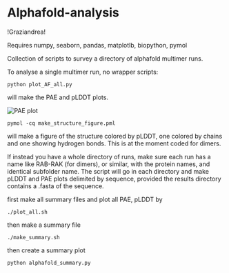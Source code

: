 # Alphafold-analysis

!Graziandrea!

Requires numpy, seaborn, pandas,  matplotlb, biopython, pymol

Collection of scripts to survey a directory of alphafold multimer runs.

To analyse a single multimer run, no wrapper scripts:

```
python plot_AF_all.py
```

will make the PAE and pLDDT plots.

![PAE plot](https://i.imgur.com/f41BenC.png)

```
pymol -cq make_structure_figure.pml
```
will make a figure of the structure colored by pLDDT, one colored by chains and one showing hydrogen bonds.
This is at the moment coded for dimers.

If instead you have a whole directory of runs, make sure each run has a name like RAB-RAK (for dimers), or similar, with the protein names, and identical subfolder name.
The script  will go in each directory and make pLDDT and PAE plots delimited by sequence, provided the results directory contains a .fasta of the sequence.

first make all summary files and plot all PAE, pLDDT by

```
./plot_all.sh
```
then make a summary file

```
./make_summary.sh
```
then create a summary plot

```
python alphafold_summary.py
```

